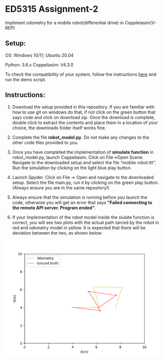 # ED5315 Assignment-2
Impliment odometry for a mobile robot(differential drive) in Coppleiasim(V-REP)

## Setup:
OS: Windows 10/11; Ubuntu 20.04


Python: 3.6.x
Coppeliasim: V4.3.0

To check the compatibility of your system, follow the instructions [here](https://github.com/BijoSebastian/ED5315_Mobile_Robot_Sim_Setup/tree/main/Demo) and run the demo script.

## Instructions:

  1. Download the setup provided in this repository. If you are familiar with how to use git on windows do that, if not click on the green button that says code and click on download zip. Once the download is complete, double click to extract the contents and place them in a location of your choice, the downloads folder itself works fine.

  2. Complete the file **robot_model.py**. Do not make any changes to the other code files provided to you.

  3. Once you have completed the implementation of **simulate function** in robot_model.py, launch Coppeliasim. Click on File->Open Scene. Navigate to the downloaded setup and select the file “mobile robot.ttt”. Run the simulation by clicking on the light blue play button.

  4. Launch Spyder. Click on File -> Open and navigate to the downloaded setup. Select the file main.py, run it by clicking on the green play button.(Always ensure you are in the same repository!) 

  5. Always ensure that the simulation is running before you launch the code, otherwise you will get an error that says **"Failed connecting to the remote API server. Program ended"**.

  6.	If your implementation of the robot model inside the siulate function is correct, you will see two plots with the actual path tarced by the robot in red and odometry model in yellow. It is expected that there will be deviation between the two, as shown below:

![Solution figure](Solution_figure.png)

